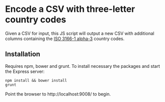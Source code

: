 # Encode a CSV with three-letter country codes

Given a CSV for input, this JS script will output a new CSV with additional columns containing 
the [ISO 3166-1 alpha-3](https://en.wikipedia.org/wiki/ISO_3166-1_alpha-3) country codes.

## Installation

Requires npm, bower and grunt. To install necessary the packages and start the Express server: 

```
npm install && bower install
grunt
``` 

Point the browser to http://localhost:9008/ to begin.